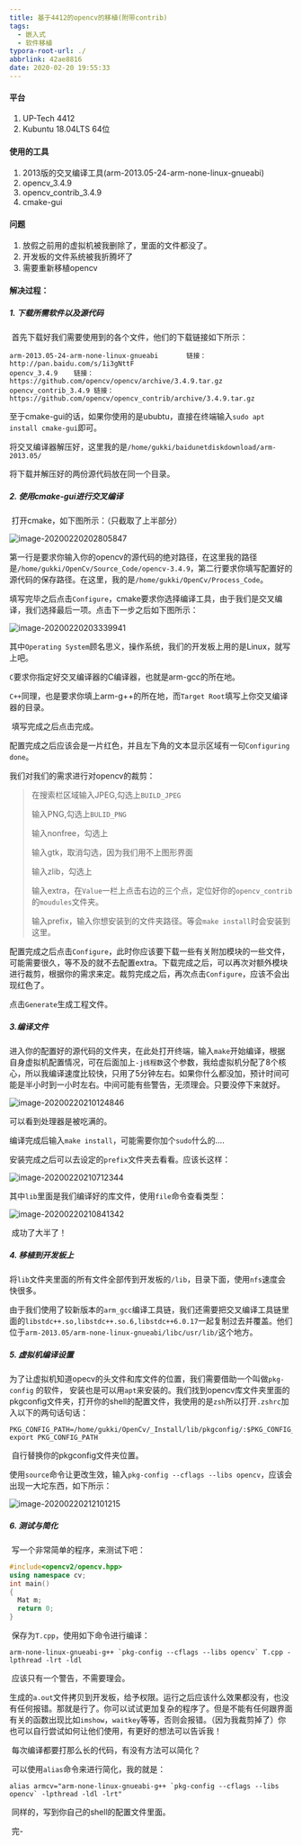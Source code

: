 ```yaml
---
title: 基于4412的opencv的移植(附带contrib)
tags:
  - 嵌入式
  - 软件移植
typora-root-url: ./
abbrlink: 42ae8816
date: 2020-02-20 19:55:33
---
```


#### 平台

1. UP-Tech 4412
2. Kubuntu 18.04LTS 64位

#### 使用的工具

1. 2013版的交叉编译工具(arm-2013.05-24-arm-none-linux-gnueabi)
2. opencv_3.4.9
3. opencv_contrib_3.4.9
4. cmake-gui

#### 问题

1. 放假之前用的虚拟机被我删除了，里面的文件都没了。
2. 开发板的文件系统被我折腾坏了
3. 需要重新移植opencv

#### 解决过程：

##### 1. 下载所需软件以及源代码

​		首先下载好我们需要使用到的各个文件，他们的下载链接如下所示：

```
arm-2013.05-24-arm-none-linux-gnueabi		链接：http://pan.baidu.com/s/1i3gNttF
opencv_3.4.9	链接：https://github.com/opencv/opencv/archive/3.4.9.tar.gz
opencv_contrib_3.4.9 链接：https://github.com/opencv/opencv_contrib/archive/3.4.9.tar.gz
```

至于cmake-gui的话，如果你使用的是ububtu，直接在终端输入`sudo apt install cmake-gui`即可。

将交叉编译器解压好，这里我的是`/home/gukki/baidunetdiskdownload/arm-2013.05/`

将下载并解压好的两份源代码放在同一个目录。

##### 2. 使用cmake-gui进行交叉编译

​		打开cmake，如下图所示：（只截取了上半部分）

![image-20200220202805847](/../img/image-20200220202805847.png)

​		第一行是要求你输入你的opencv的源代码的绝对路径，在这里我的路径是`/home/gukki/OpenCv/Source_Code/opencv-3.4.9`，第二行要求你填写配置好的源代码的保存路径。在这里，我的是`/home/gukki/OpenCv/Process_Code`。

​		填写完毕之后点击`Configure`，cmake要求你选择编译工具，由于我们是交叉编译，我们选择最后一项。点击下一步之后如下图所示：

![image-20200220203339941](/../img/image-20200220203339941.png)

​		其中`Operating System`顾名思义，操作系统，我们的开发板上用的是Linux，就写上吧。

`C`要求你指定好交叉编译器的C编译器，也就是arm-gcc的所在地。

`C++`同理，也是要求你填上arm-g++的所在地，而`Target Root`填写上你交叉编译器的目录。

​		填写完成之后点击完成。

​		配置完成之后应该会是一片红色，并且左下角的文本显示区域有一句`Configuring done`。

我们对我们的需求进行对opencv的裁剪：

> 在搜索栏区域输入JPEG,勾选上`BUILD_JPEG`  
>
> 输入PNG,勾选上`BULID_PNG`
>
> 输入nonfree，勾选上
>
> 输入gtk，取消勾选，因为我们用不上图形界面
>
> 输入zlib，勾选上
>
> 输入extra，在`Value`一栏上点击右边的三个点，定位好你的`opencv_contrib`的`moudules`文件夹。
>
> 输入prefix，输入你想安装到的文件夹路径。等会`make install`时会安装到这里。    

​		配置完成之后点击`Configure`，此时你应该要下载一些有关附加模块的一些文件，可能需要很久，等不及的就不去配置extra。下载完成之后，可以再次对额外模块进行裁剪，根据你的需求来定。裁剪完成之后，再次点击`Configure`，应该不会出现红色了。

点击`Generate`生成工程文件。  

##### 3.编译文件

​		进入你的配置好的源代码的文件夹，在此处打开终端，输入`make`开始编译，根据自身虚拟机配置情况，可在后面加上`-j线程数`这个参数，我给虚拟机分配了8个核心，所以我编译速度比较快，只用了5分钟左右。如果你什么都没加，预计时间可能是半小时到一小时左右。中间可能有些警告，无须理会。只要没停下来就好。

![image-20200220210124846](/../img/image-20200220210124846.png)

可以看到处理器是被吃满的。  

​		编译完成后输入`make install`，可能需要你加个`sudo`什么的....

​		安装完成之后可以去设定的`prefix`文件夹去看看。应该长这样：

![image-20200220210712344](/../img/image-20200220210712344.png)

​		其中`lib`里面是我们编译好的库文件，使用`file`命令查看类型：

![image-20200220210841342](/../img/image-20200220210841342.png)

​		成功了大半了！

##### 4. 移植到开发板上

​		将`lib`文件夹里面的所有文件全部传到开发板的`/lib`，目录下面，使用`nfs`速度会快很多。

​		由于我们使用了较新版本的`arm_gcc`编译工具链，我们还需要把交叉编译工具链里面的`libstdc++.so,libstdc++.so.6,libstdc++6.0.17`一起复制过去并覆盖。他们位于`arm-2013.05/arm-none-linux-gnueabi/libc/usr/lib/`这个地方。

##### 5. 虚拟机编译设置

​		为了让虚拟机知道opecv的头文件和库文件的位置，我们需要借助一个叫做`pkg-config` 的软件， 安装也是可以用`apt`来安装的。我们找到opencv库文件夹里面的pkgconfig文件夹，打开你的shell的配置文件，我使用的是`zsh`所以打开`.zshrc`加入以下的两句话句话：

```
PKG_CONFIG_PATH=/home/gukki/OpenCv/_Install/lib/pkgconfig/:$PKG_CONFIG_PATH
export PKG_CONFIG_PATH
```

​		自行替换你的pkgconfig文件夹位置。

​		使用`source`命令让更改生效，输入`pkg-config --cflags --libs opencv`，应该会出现一大坨东西，如下所示：

![image-20200220212101215](/../img/image-20200220212101215.png)

##### 6. 测试与简化

​		写一个非常简单的程序，来测试下吧：

```c++
#include<opencv2/opencv.hpp>
using namespace cv;
int main()
{
  Mat m;
  return 0;
}
```

​		保存为`T.cpp`，使用如下命令进行编译：

```shell
arm-none-linux-gnueabi-g++ `pkg-config --cflags --libs opencv` T.cpp -lpthread -lrt -ldl 
```

​		应该只有一个警告，不需要理会。

​		生成的`a.out`文件拷贝到开发板，给予权限。运行之后应该什么效果都没有，也没有任何报错。那就是行了。你可以试试更加复杂的程序了。但是不能有任何跟界面有关的函数出现比如`imshow`，`waitkey`等等，否则会报错。（因为我裁剪掉了）你也可以自行尝试如何让他们使用，有更好的想法可以告诉我！

​		每次编译都要打那么长的代码，有没有方法可以简化？

​		可以使用`alias`命令来进行简化，我的就是：

```shell
alias armcv="arm-none-linux-gnueabi-g++ `pkg-config --cflags --libs opencv` -lpthread -ldl -lrt"
```

​		同样的，写到你自己的shell的配置文件里面。

​		完-

​		